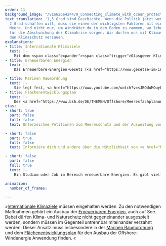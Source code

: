 ```yaml
---
order: 11
background_image: "/v1662664244/9_Connecting_climate_with_ocean_protection_chris-nemeth-unsplash_shicqf_g37pcc.jpg"
text_translation: '1,5 Grad sind Geschichte. Wenn die Politik jetzt wenigstens die
  2 Grad schaffen will, muss sie einen der wichtigsten Faktoren mit einbeziehen: die
  Meere. Und nicht nur, um Windräder da in den Boden zu rammen, wo lebendige Ökosysteme
  für die Abschwächung der Klimakrise sorgen. Wir dürfen uns mit Klimaschutz nicht
  den Klimaschutz versauen.'
explanations:
- title: Internationale Klimaziele
  text: |- 
    Mit dem <span class="expander"><span class="trigger">Glasgower Klimapakt</span><span class="info">der die Beschlüsse des Pariser Abkommens vervollständigt und nachgeschärft hat</span></span> wurden auf der <span class="expander"><span class="trigger">COP26</span><span class="info">26. Conference of the Parties, die UN-Klimakonferenz 2021</span></span> Vorschriften definiert, um den globalen Temperaturanstieg bis 2030 auf 1,5 Grad zu begrenzen. Das Problem: Die Staaten, die diesen eigentlich völkerrechtlich bindenden Vertrag unterzeichnet haben, <span class="expander"><span class="trigger">können nicht verklagt werden</span><span class="info">Sie brauchen keine rechtlichen Konsequenzen zu fürchten. Stattdessen sollen sie lediglich über das Erreichen bzw. Nicht-Erreichen der Ziele berichten</span></span>, wenn sie ihre Versprechen brechen – und genau das tun die meisten. Auch die Klimapläne der alten und inzwischen leider ebenso der aktuellen Bundesregierung hätten ein “Setzen, Sechs.” verdient. Das sah auch das Bundesverfassungsgericht so, als es 2021 <a href="https://www.bundesverfassungsgericht.de/SharedDocs/Entscheidungen/DE/2021/03/rs20210324_1bvr265618.html" target="_blank">feststellte</a>, dass vereinbarte Klimaziele zu weit in die Zukunft verlagert wurden. Das gefährde Freiheitsrechte zukünftiger Generationen, die ausbaden müssen, was wir jetzt versäumen.
- title: Erneuerbaren Energien
  text: |-
    Das Erneuerbare-Energien-Gesetz (<a href="https://www.gesetze-im-internet.de/eeg_2014/index.html" target="_blank">EEG</a>) will die Gewinnung von Strom mit <span class="expander"><span class="trigger">erneuerbaren Energien</span><span class="info"> im menschlichen Zeithorizont unerschöpflich oder schnell erneuerbar im Gegensatz zu den fossilen</span></span> fördern. Grundsätzlich gut. In Bezug auf die Meere gibt es allerdings ein großes, alles anderes als einfaches ABER: 70 Gigawatt. So viel Energie soll mit Offshore-Windkraft <span class="expander"><span class="trigger">bis 2050</span><span class="info">laut Windenergie-auf-See-Gesetz (WindSeeG), Teil des EEG</span></span> erzeugt werden, nur <span class="expander"><span class="trigger">zu welchem Preis?</span><span class="info">Extremlärm duch die Rammung beim Aufbau, Dauerlärm im Betrieb, Kabeltrassen, Freigeben von gespeichertem CO2 im Sediment beim Auf- und Abbau, Meerwassererwärmung und Verwirbelungen, Service-Verkehr, Ressourcenverbrauch ohne Recycling, Seevögelproblematik und und und</span></span>

- title: Marinen Raumordnung
  text: |-
    Sie legt fest, <a href="https://www.youtube.com/watch?v=sJBQduMQuyU" target="_blank">wer wann und wo auf See was machen darf</a>, also wo zum Beispiel Schiffe fahren und Rohstoffe abgebaut werden dürfen. Die aktuell gültigen <a href="https://www.bsh.de/DE/PUBLIKATIONEN/_Anlagen/Downloads/Offshore/Raumordnungskarten/7007-1-Raumordnungsplan-Kartenteil-Nordsee.pdf;jsessionid=D2BCC9884CEF5D6493E53A7D5AAE46F9.live11291?__blob=publicationFile&v=6" target="_blank">Meeresraumordnungspläne</a> erfüllen jedoch alles andere als ihre Funktion, ein “wirkungsvolles begleitendes Instrument für den Meeresnaturschutz” zu sein, wie es das <a href="https://www.bmuv.de/themen/naturschutz-artenvielfalt/naturschutz-biologische-vielfalt/meeresnaturschutz/marine-raumordnung-und-meeresnaturschutz" target="_blank">BMUV</a> nahelegt, sondern hier stehen (wieder einmal) die wirtschaftlichen Interessen über denen des <a href="https://www.youtube.com/watch?v=E9p7ISpNGKM" target="_blank">Meeresschutzes</a>.
- title: Flächenentwicklungsplan
  text: |-
    Der <a href="https://www.bsh.de/DE/THEMEN/Offshore/Meeresfachplanung/Flaechenentwicklungsplan/_Anlagen/Downloads/FEP_2023_1/Flaechenentwicklungsplan_2023.html;jsessionid=EE29EF4A89E72E6B00A6C6378ED6D38F.live21303?nn=1653366" target="_blank">FEP</a> legt die konkreten Flächen in der Nord- und Ostsee fest, die für Offshore-Windenergieanlagen und - nicht zu vergessen! - ihre Netzanbindung genutzt werden sollen, inklusive Zeitplan für den Ausbau.
ctas: 
- short: true
  part: false
  full: false
  text: Unterzeichne Petitionen zum Meeresschutz und der Ausweitung von Meeresschutzgebieten, zum Beispiel diese <a href="https://eu.patagonia.com/de/de/eu-marine-protected-areas.html" target="_blank">hier von Patagonia</a>.

- short: false
  part: true
  full: false
  text: Informiere dich und andere über die Nützlichkeit von <a href="https://octogroup.org/do-mpas-matter-for-climate-change-mitigation-and-adaptation/" target="_blank">effektiv geschützten Meeresschutzgebieten (MPA’s)</a>.

- short: false
  part: false
  full: true  
  text: |-
    Ein Studium oder Job im Bereich erneuerbare Energien. Es gibt vielfältige Möglichkeiten mit Zukunftsperspektive.

animation:
  number_of_frames: 

---
```

»[Internationale Klimaziele](# "Internationale Klimaziele") müssen eingehalten werden. Zu den notwendigen Maßnahmen gehört ein Ausbau der [Erneuerbaren Energien](# "Erneuerbaren Energien"), auch auf See. Dabei dürfen Klima- und Naturschutz nicht gegeneinander ausgespielt werden, sondern müssen im Gegenteil untrennbar miteinander verzahnt werden. Dieser Ansatz muss insbesondere in der [Marinen Raumordnung](# "Marinen Raumordnung") und dem [Flächenentwicklungsplan](# "Flächenentwicklungsplan") für den Ausbau der Offshore-Windenergie Anwendung finden. «
